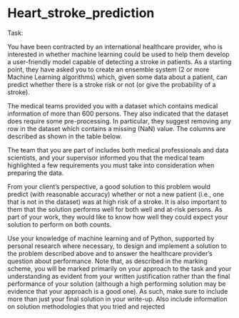 # Heart_stroke_prediction

Task:

You have been contracted by an international healthcare provider, who is interested in whether 
machine learning could be used to help them develop a user-friendly model capable of detecting 
a stroke in patients. As a starting point, they have asked you to create an ensemble system (2 or 
more Machine Learning algorithms) which, given some data about a patient, can predict whether 
there is a stroke risk or not (or give the probability of a stroke).

The medical teams provided you with a dataset which contains medical information of more than 
600 persons. They also indicated that the dataset does require some pre-processing. In particular, 
they suggest removing any row in the dataset which contains a missing (NaN) value. The columns 
are described as shown in the table below.

The team that you are part of includes both medical professionals and data scientists, and your 
supervisor informed you that the medical team highlighted a few requirements you must take into 
consideration when preparing the data.

From your client’s perspective, a good solution to this problem would predict (with reasonable 
accuracy) whether or not a new patient (i.e., one that is not in the dataset) was at high risk of a 
stroke. It is also important to them that the solution performs well for both well and at-risk persons. 
As part of your work, they would like to know how well they could expect your solution to 
perform on both counts.

Use your knowledge of machine learning and of Python, supported by personal research where 
necessary, to design and implement a solution to the problem described above and to answer the 
healthcare provider’s question about performance. Note that, as described in the marking scheme, 
you will be marked primarily on your approach to the task and your understanding as evident 
from your written justification rather than the final performance of your solution (although a high 
performing solution may be evidence that your approach is a good one). As such, make sure to 
include more than just your final solution in your write-up. Also include information on solution 
methodologies that you tried and rejected
